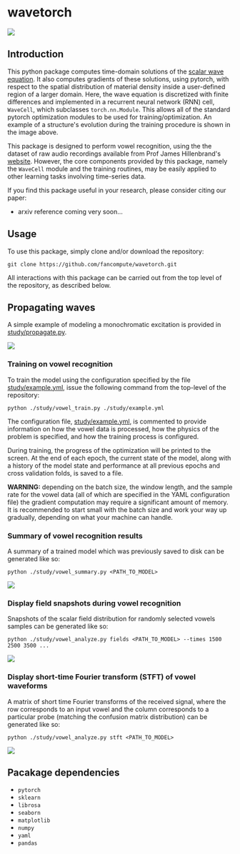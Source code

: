 # wavetorch

![](../master/img/optimization.png)

## Introduction

This python package computes time-domain solutions of the [scalar wave equation](https://en.wikipedia.org/wiki/Wave_equation). It also computes gradients of these solutions, using pytorch, with respect to the spatial distribution of material density inside a user-defined region of a larger domain. Here, the wave equation is discretized with finite differences and implemented in a recurrent neural network (RNN) cell, `WaveCell`, which subclasses `torch.nn.Module`. This allows all of the standard pytorch optimization modules to be used for training/optimization. An example of a structure's evolution during the training procedure is shown in the image above.

This package is designed to perform vowel recognition, using the the dataset of raw audio recordings available from Prof James Hillenbrand's [website](https://homepages.wmich.edu/~hillenbr/voweldata.html). However, the core components provided by this package, namely the `WaveCell` module and the training routines, may be easily applied to other learning tasks involving time-series data. 

If you find this package useful in your research, please consider citing our paper:

 * arxiv reference coming very soon...

## Usage

To use this package, simply clone and/or download the repository:
```
git clone https://github.com/fancompute/wavetorch.git
```
All interactions with this package can be carried out from the top level of the repository, as described below.

## Propagating waves

A simple example of modeling a monochromatic excitation is provided in [study/propagate.py](study/propagate.py). 

![](../master/img/propagate.png)

### Training on vowel recognition

To train the model using the configuration specified by the file [study/example.yml](study/example.yml), issue the following command from the top-level of the repository:
```
python ./study/vowel_train.py ./study/example.yml
```
The configuration file, [study/example.yml](study/example.yml), is commented to provide information on how the vowel data is processed, how the physics of the problem is specified, and how the training process is configured.

During training, the progress of the optimization will be printed to the screen. At the end of each epoch, the current state of the model, along with a history of the model state and performance at all previous epochs and cross validation folds, is saved to a file.

**WARNING:** depending on the batch size, the window length, and the sample rate for the vowel data (all of which are specified in the YAML configuration file) the gradient computation may require a significant amount of memory. It is recommended to start small with the batch size and work your way up gradually, depending on what your machine can handle.

### Summary of vowel recognition results

A summary of a trained model which was previously saved to disk can be generated like so:
```
python ./study/vowel_summary.py <PATH_TO_MODEL>
```

![](../master/img/summary.png)

### Display field snapshots during vowel recognition

Snapshots of the scalar field distribution for randomly selected vowels samples can be generated like so:
```
python ./study/vowel_analyze.py fields <PATH_TO_MODEL> --times 1500 2500 3500 ...
```

![](../master/img/fields.png)

### Display short-time Fourier transform (STFT) of vowel waveforms

A matrix of short time Fourier transforms of the received signal, where the row corresponds to an input vowel and the column corresponds to a particular probe (matching the confusion matrix distribution) can be generated like so:
```
python ./study/vowel_analyze.py stft <PATH_TO_MODEL>
```

![](../master/img/stft.png)

## Pacakage dependencies

* `pytorch`
* `sklearn`
* `librosa`
* `seaborn`
* `matplotlib`
* `numpy`
* `yaml`
* `pandas`

